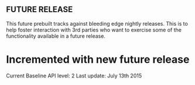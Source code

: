 ## FUTURE RELEASE
This future prebuilt tracks against bleeding edge nightly
releases. This is to help foster interaction with 3rd
parties who want to exercise some of the functionality
available in a future release.

# Incremented with new future release
Current Baseline API level: 2
Last update: July 13th 2015

